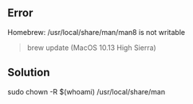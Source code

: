 ## Error

Homebrew: /usr/local/share/man/man8 is not writable

> brew update (MacOS 10.13 High Sierra)


## Solution

sudo chown -R $(whoami) /usr/local/share/man
